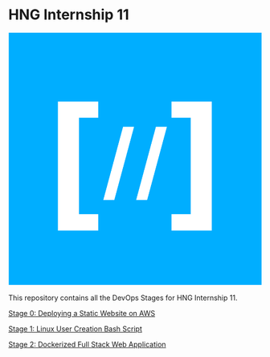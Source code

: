 # HNG Internship 11
![HNG LOGO](hng.png)

This repository contains all the DevOps Stages for HNG Internship 11.

[Stage 0: Deploying a Static Website on AWS](./Stage-0/README.md)

[Stage 1: Linux User Creation Bash Script](./Stage-1/)

[Stage 2: Dockerized Full Stack Web Application](./Stage-2/)